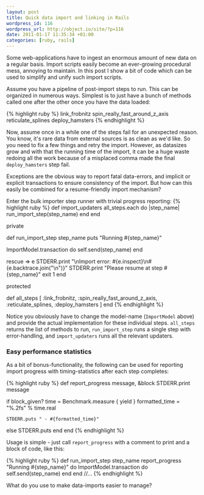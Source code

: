 ```yaml
---
layout: post
title: Quick data import and linking in Rails
wordpress_id: 116
wordpress_url: http://object.io/site/?p=116
date: 2011-01-17 11:35:34 +01:00
categories: [ruby, rails]
---
```

Some web-applications have to ingest an enormous amount of new data on a regular basis. Import scripts easily become an ever-growing procedural mess, annoying to maintain. In this post I show a bit of code which can be used to simplify and unify such import scripts.

Assume you have a pipeline of post-import steps to run. This can be organized in numerous ways. Simplest is to just have a bunch of methods called one after the other once you have the data loaded:

{% highlight ruby %}
link_frobnitz
spin_really_fast_around_z_axis
reticulate_splines
deploy_hamsters
{% endhighlight %}

Now, assume once in a while one of the steps fail for an unexpected reason. You know, it's rare data from external sources is as clean as we'd like. So you need to fix a few things and retry the import. However, as datasizes grow and with that the running time of the import, it can be a huge waste redoing all the work because of a misplaced comma made the final <code>deploy_hamsters</code> step fail.

Exceptions are the obvious way to report fatal data-errors, and implicit or explicit transactions to ensure consistency of the import. But how can this easily be combined for a resume-friendly import mechanism?

Enter the bulk importer step runner with trivial progress reporting:
{% highlight ruby %}
def import_updaters
  all_steps.each do |step_name|
    run_import_step(step_name)
  end
end

private

def run_import_step step_name
  puts "Running #{step_name}"

  ImportModel.transaction do
    self.send(step_name)
  end

rescue => e
  STDERR.print "\nImport error:  #{e.inspect}\n#{e.backtrace.join("\n")}"
  STDERR.print "Please resume at step #{step_name}"
  exit 1
end

protected

def all_steps
  [
    :link_frobnitz,
    :spin_really_fast_around_z_axis,
    :reticulate_splines,
    :deploy_hamsters
  ]
end
{% endhighlight %}

Notice you obviously have to change the model-name (<code>ImportModel</code> above) and provide the actual implementation for these individual steps. <code>all_steps</code> returns the list of methods to run, <code>run_import_step</code> runs a single step with error-handling, and <code>import_updaters</code> runs all the relevant updaters.
<h3>Easy performance statistics</h3>
As a bit of bonus-functionality, the following can be used for reporting import progress with timing-statistics after each step completes:

{% highlight ruby %}
def report_progress message, &block
  STDERR.print message

  if block_given?
    time = Benchmark.measure { yield }
    formatted_time = "%.2fs" % time.real

    STDERR.puts " - #{formatted_time}"
  else
    STDERR.puts
  end
end
{% endhighlight %}

Usage is simple - just call <code>report_progress</code> with a comment to print and a block of code, like this:

{% highlight ruby %}
def run_import_step step_name
  report_progress "Running #{step_name}" do
    ImportModel.transaction do
      self.send(step_name)
    end
  end
  //...
{% endhighlight %}

What do you use to make data-imports easier to manage?
